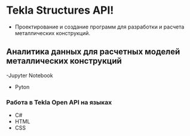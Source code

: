 # Tekla Structures API!
- Проектирование и создание программ для разработки и расчета металлических конструкций.
## Аналитика данных для расчетных моделей металлических конструкций
-Jupyter Notebook
- Pyton
###  Работа в Tekla Open API на языках  
- C#
- HTML
- CSS
